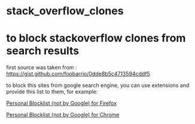 # stack_overflow_clones
# to block stackoverflow clones from search results

first source was taken from : https://gist.github.com/foobarrio/0dde8b5c4713594cddf5

to block this sites from google search engine, you can use extensions and provide this list to them, for example:

[Personal Blocklist (not by Google) for Firefox](https://addons.mozilla.org/en-US/firefox/addon/personal-blocklist/)

[Personal Blocklist (not by Google) for Chrome](https://chrome.google.com/webstore/detail/personal-blocklistnot-by/cbbbhelcpfjhdcncigdlkabmjbgokmpg?hl=en-US)
